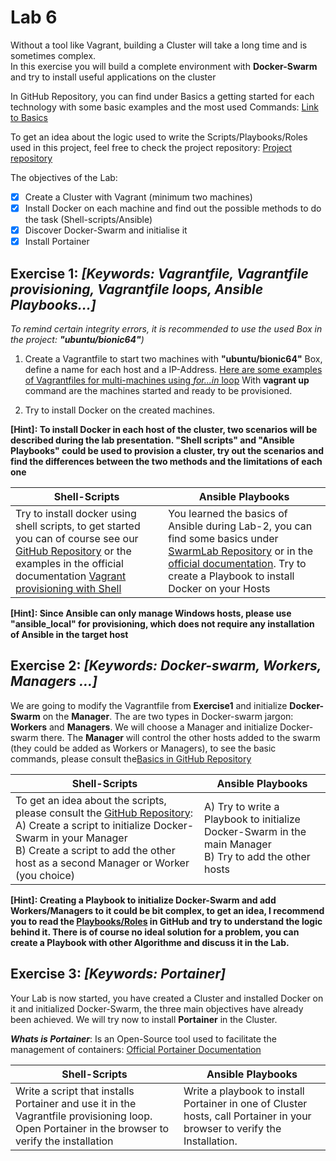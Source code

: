 # Lab 6

Without a tool like Vagrant, building a Cluster will take a long time and is sometimes complex. <br>
In this exercise you will build a complete environment with **Docker-Swarm** and try to install useful applications on the cluster

In GitHub Repository, you can find under Basics a getting started for each technology with some basic examples and the most used Commands:
[Link to Basics](https://github.com/jennerwein/swarmlab/tree/master/basics)

To get an idea about the logic used to write the Scripts/Playbooks/Roles used in this project, feel free to check the project repository: 
[Project repository](https://github.com/jennerwein/swarmlab)

The objectives of the Lab:

- [x] Create a Cluster with Vagrant (minimum two machines)
- [x] Install Docker on each machine and find out the possible methods to do the task (Shell-scripts/Ansible)
- [x] Discover Docker-Swarm and initialise it 
- [x] Install Portainer

## Exercise 1: _[Keywords: Vagrantfile, Vagrantfile provisioning, Vagrantfile loops, Ansible Playbooks...]_

_To remind certain integrity errors, it is recommended to use the used Box in the project: **"ubuntu/bionic64"**)_

1. Create a Vagrantfile to start two machines with **"ubuntu/bionic64"** Box, define a name for each host and a IP-Address.
[Here are some examples of Vagrantfiles for multi-machines using _for...in_ loop](https://www.vagrantup.com/docs/vagrantfile/tips)
With **vagrant up** command are the machines started and ready to be provisioned.

2. Try to install Docker on the created machines. 

**[Hint]: To install Docker in each host of the cluster, two scenarios will be described during the lab presentation. **"Shell scripts"** and **"Ansible Playbooks"** could be used to provision a cluster, try out the scenarios and find the differences between the two methods and the limitations of each one**

Shell-Scripts | Ansible Playbooks
------------ | -------------
Try to install docker using shell scripts, to get started you can of course see our [GitHub Repository](https://github.com/jennerwein/swarmlab/tree/master/swarm_shell_prov) or the examples in the official documentation [Vagrant provisioning with Shell](https://www.vagrantup.com/docs/provisioning/shell) | You learned the basics of Ansible during Lab-2, you can find some basics under [SwarmLab Repository](https://github.com/jennerwein/swarmlab/tree/master/basics) or in the [official documentation](https://docs.ansible.com/ansible/latest/user_guide/intro_getting_started.html). Try to create a Playbook to install Docker on your Hosts

**[Hint]: Since Ansible can only manage Windows hosts, please use "ansible_local" for provisioning, which does not require any installation of Ansible in the target host**

## Exercise 2: _[Keywords: Docker-swarm, Workers, Managers ...]_

We are going to modify the Vagrantfile from **Exercise1** and initialize **Docker-Swarm** on the **Manager**.
The are two types in Docker-swarm jargon: **Workers** and **Managers**. We will choose a Manager and initialize Docker-swarm there.
The **Manager** will control the other hosts added to the swarm (they could 
be added as Workers or Managers), to see the basic commands, please consult the[Basics in GitHub Repository](https://github.com/jennerwein/swarmlab/tree/master/basics)

Shell-Scripts | Ansible Playbooks
------------ | -------------
To get an idea about the scripts, please consult the [GitHub Repository](https://github.com/jennerwein/swarmlab/tree/master/swarm_shell_prov/provision): A) Create a script to initialize Docker-Swarm in your Manager <br> B) Create a script to add the other host as a second Manager or Worker (you choice) | A) Try to write a Playbook to initialize Docker-Swarm in the main Manager <br> B) Try to add the other hosts
 
**[Hint]: Creating a Playbook to initialize Docker-Swarm and add Workers/Managers to it could be bit complex, to get an idea, I recommend you to read the [Playbooks/Roles](https://github.com/jennerwein/swarmlab/tree/master/swarm_ansible_prov/provision) in GitHub and try to understand the logic behind it. There is of course no ideal solution for a problem, you can create a Playbook with other Algorithme and discuss it in the Lab.**

 ## Exercise 3: _[Keywords: Portainer]_

Your Lab is now started, you have created a Cluster and installed Docker on it and initialized Docker-Swarm, the three main objectives have already been achieved.
We will try now to install **Portainer** in the Cluster.

_**Whats is Portainer**_: Is an Open-Source tool used to facilitate the management of containers: [Official Portainer Documentation](https://documentation.portainer.io/#about-portainer)

Shell-Scripts | Ansible Playbooks
------------ | -------------
Write a script that installs Portainer and use it in the Vagrantfile provisioning loop. Open Portainer in the browser to verify the installation | Write a playbook to install Portainer in one of Cluster hosts, call Portainer in your browser to verify the Installation.